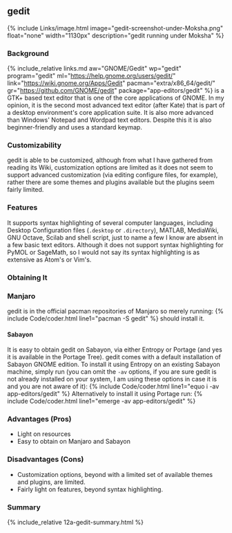 ## gedit
{% include Links/image.html image="gedit-screenshot-under-Moksha.png" float="none" width="1130px" description="gedit running under Moksha" %}

### Background
{% include_relative links.md aw="GNOME/Gedit" wp="gedit" program="gedit" ml="https://help.gnome.org/users/gedit/" link="https://wiki.gnome.org/Apps/Gedit" pacman="extra/x86_64/gedit/" gr="https://github.com/GNOME/gedit" package="app-editors/gedit" %} is a GTK+ based text editor that is one of the core applications of GNOME. In my opinion, it is the second most advanced text editor (after Kate) that is part of a desktop environment's core application suite. It is also more advanced than Windows' Notepad and Wordpad text editors. Despite this it is also beginner-friendly and uses a standard keymap.

### Customizability
gedit is able to be customized, although from what I have gathered from reading its Wiki, customization options are limited as it does not seem to support advanced customization (via editing configure files, for example), rather there are some themes and plugins available but the plugins seem fairly limited.

### Features
It supports syntax highlighting of several computer languages, including Desktop Configuration files (`.desktop` or `.directory`), MATLAB, MediaWiki, GNU Octave, Scilab and shell script, just to name a few I know are absent in a few basic text editors. Although it does not support syntax highlighting for PyMOL or SageMath, so I would not say its syntax highlighting is as extensive as Atom's or Vim's.

### Obtaining It

### Manjaro
gedit is in the official pacman repositories of Manjaro so merely running:
{% include Code/coder.html line1="pacman -S gedit" %}
should install it.

#### Sabayon
It is easy to obtain gedit on Sabayon, via either Entropy or Portage (and yes it is available in the Portage Tree). gedit comes with a default installation of Sabayon GNOME edition. To install it using Entropy on an existing Sabayon machine, simply run (you can omit the `-av` options, if you are sure gedit is not already installed on your system, I am using these options in case it is and you are not aware of it):
{% include Code/coder.html line1="equo i -av app-editors/gedit" %}
Alternatively to install it using Portage run:
{% include Code/coder.html line1="emerge -av app-editors/gedit" %}

### Advantages (Pros)
* Light on resources
* Easy to obtain on Manjaro and Sabayon

### Disadvantages (Cons)
* Customization options, beyond with a limited set of available themes and plugins, are limited.
* Fairly light on features, beyond syntax highlighting.

### Summary
{% include_relative 12a-gedit-summary.html %}
